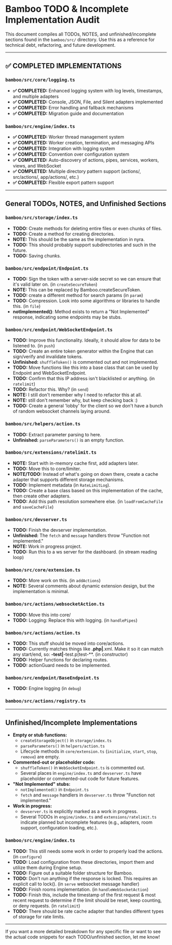 # Bamboo TODO & Incomplete Implementation Audit

This document compiles all TODOs, NOTES, and unfinished/incomplete sections found in the `bamboo/src/` directory. Use this as a reference for technical debt, refactoring, and future development.

---

## ✅ COMPLETED IMPLEMENTATIONS

### `bamboo/src/core/logging.ts`
- **✅ COMPLETED:** Enhanced logging system with log levels, timestamps, and multiple adapters
- **✅ COMPLETED:** Console, JSON, File, and Silent adapters implemented
- **✅ COMPLETED:** Error handling and fallback mechanisms
- **✅ COMPLETED:** Migration guide and documentation

### `bamboo/src/engine/index.ts`
- **✅ COMPLETED:** Worker thread management system
- **✅ COMPLETED:** Worker creation, termination, and messaging APIs
- **✅ COMPLETED:** Integration with logging system
- **✅ COMPLETED:** Convention over configuration system
- **✅ COMPLETED:** Auto-discovery of actions, pipes, services, workers, views, and WebSocket
- **✅ COMPLETED:** Multiple directory pattern support (actions/, src/actions/, app/actions/, etc.)
- **✅ COMPLETED:** Flexible export pattern support

---

## General TODOs, NOTES, and Unfinished Sections

### `bamboo/src/storage/index.ts`
- **TODO:** Create methods for deleting entire files or even chunks of files.
- **TODO:** Create a method for creating directories.
- **NOTE:** This should be the same as the implementation in nyra.
- **TODO:** This should probably support subdirectories and such in the future.
- **TODO:** Saving chunks.

### `bamboo/src/endpoint/Endpoint.ts`
- **TODO:** Sign the token with a server-side secret so we can ensure that it's valid later on. (in `createSecureToken`)
- **NOTE:** This can be replaced by Bamboo.createSecureToken.
- **TODO:** create a different method for search params (in `param`)
- **TODO:** Compression. Look into some algorithms or libraries to handle this. (in `file`)
- **notImplemented()**: Method exists to return a "Not Implemented" response, indicating some endpoints may be stubs.

### `bamboo/src/endpoint/WebSocketEndpoint.ts`
- **TODO:** Improve this functionality. Ideally, it should allow for data to be listened to. (in `push`)
- **TODO:** Create an entire token generator within the Engine that can sign/verify and invalidate tokens.
- **Unfinished:** `shuffleToken()` is commented out and not implemented.
- **TODO:** Move functions like this into a base class that can be used by Endpoint and WebSocketEndpoint.
- **TODO:** Confirm that this IP address isn't blacklisted or anything. (in `ratelimit`)
- **TODO:** Refactor this. Why? (in `send`)
- **NOTE:** I still don't remember why I need to refactor this at all.
- **NOTE:** still don't remember why, but keep checking back :)
- **TODO:** Create a general 'lobby' for the client so we don't have a bunch of random websocket channels laying around.

### `bamboo/src/helpers/action.ts`
- **TODO:** Extract parameter parsing to here.
- **Unfinished:** `parseParameters()` is an empty function.

### `bamboo/src/extensions/ratelimit.ts`
- **NOTE:** Start with in-memory cache first, add adapters later.
- **TODO:** Move this to core/limiter.
- **NOTE/TODO:** Instead of what's going on down there, create a cache adapter that supports different storage mechanisms.
- **TODO:** Implement metadata (in `RateLimitLog`).
- **TODO:** Create a base class based on this implementation of the cache, then create other adapters.
- **TODO:** Add this path resolution somewhere else. (in `loadFromCacheFile` and `saveCacheFile`)

### `bamboo/src/devserver.ts`
- **TODO:** Finish the devserver implementation.
- **Unfinished:** The `fetch` and `message` handlers throw "Function not implemented."
- **NOTE:** Work in progress project.
- **TODO:** Run this to a ws server for the dashboard. (in stream reading loop)

### `bamboo/src/core/extension.ts`
- **TODO:** More work on this. (in `addActions`)
- **NOTE:** Several comments about dynamic extension design, but the implementation is minimal.

### `bamboo/src/actions/websocketAction.ts`
- **TODO:** Move this into core/
- **TODO:** Logging: Replace this with logging. (in `handlePipes`)

### `bamboo/src/actions/action.ts`
- **TODO:** This stuff should be moved into core/actions.
- **TODO:** Currently matches things like **.php|**.xml. Make it so it can match any start/end, so: **-test|**-test.p|test-**. (in constructor)
- **TODO:** Helper functions for declaring routes.
- **TODO:** actionGuard needs to be implemented.

### `bamboo/src/endpoint/BaseEndpoint.ts`
- **TODO:** Engine logging (in `debug`)

### `bamboo/src/actions/registry.ts`

---

## Unfinished/Incomplete Implementations

- **Empty or stub functions:**  
  - `createStorageObject()` in `storage/index.ts`
  - `parseParameters()` in `helpers/action.ts`
  - Lifecycle methods in `core/extension.ts` (`initialize`, `start`, `stop`, `remove`) are empty.
- **Commented-out or placeholder code:**  
  - `shuffleToken()` in `WebSocketEndpoint.ts` is commented out.
  - Several places in `engine/index.ts` and `devserver.ts` have placeholder or commented-out code for future features.
- **"Not Implemented" stubs:**  
  - `notImplemented()` in `Endpoint.ts`
  - `fetch` and `message` handlers in `devserver.ts` throw "Function not implemented."
- **Work in progress:**  
  - `devserver.ts` is explicitly marked as a work in progress.
  - Several TODOs in `engine/index.ts` and `extensions/ratelimit.ts` indicate planned but incomplete features (e.g., adapters, room support, configuration loading, etc.).

### `bamboo/src/engine/index.ts`
- **TODO:** This still needs some work in order to properly load the actions. (in `configure`)
- **TODO:** Load configuration from these directories, import them and utilize them during Engine setup.
- **TODO:** Figure out a suitable folder structure for Bamboo.
- **TODO:** Don't run anything if the response is locked. This requires an explicit call to lock(). (in `serve` websocket message handler)
- **TODO:** Finish rooms implementation. (in `handleWebSocketAction`)
- **TODO:** Finish this, include the timestamp of the first request & most recent request to determine if the limit should be reset, keep counting, or deny requests. (in `ratelimit`)
- **TODO:** There should be rate cache adapter that handles different types of storage for rate limits.

---

If you want a more detailed breakdown for any specific file or want to see the actual code snippets for each TODO/unfinished section, let me know!